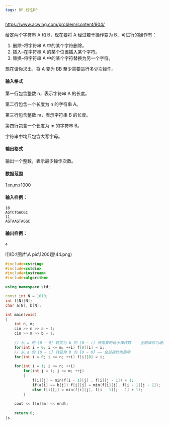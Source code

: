 ```yaml
---
tags: DP 线性DP
---
```




https://www.acwing.com/problem/content/904/



给定两个字符串  A 和 B，现在要将 A 经过若干操作变为 B，可进行的操作有：

1. 删除–将字符串 A 中的某个字符删除。
2. 插入–在字符串 A 的某个位置插入某个字符。
3. 替换–将字符串 A 中的某个字符替换为另一个字符。

现在请你求出，将 A 变为 BB 至少需要进行多少次操作。

#### 输入格式

第一行包含整数 n，表示字符串 A 的长度。

第二行包含一个长度为 n 的字符串 A。

第三行包含整数 m，表示字符串 B 的长度。

第四行包含一个长度为 m 的字符串 B。

字符串中均只包含大写字母。

#### 输出格式

输出一个整数，表示最少操作次数。

#### 数据范围

1≤n,m≤1000

#### 输入样例：

```
10 
AGTCTGACGC
11 
AGTAAGTAGGC
```

#### 输出样例：

```
4
```



![](D:\图片\A pic\1200题\44.png)

```cpp
#include<cstring>
#include<cstdio>
#include<iostream>
#include<algorithm>

using namespace std;

const int N = 1010;
int f[N][N];
char a[N], b[N];

int main(void)
{
    int n, m;
    cin >> n >> a + 1;
    cin >> m >> b + 1;
    
    // 从 a 的 [0 ~ 0] 转变为 b 的 [0 ~ i] 所需要的最小操作数 —— 全部操作为增加
    for(int i = 0; i <= m; ++i) f[0][i] = i;
    // 从 a 的 [0 ~ i] 转变为 b 的 [0 ~ 0] —— 全部操作为删除
    for(int i = 0; i <= n; ++i) f[i][0] = i;
    
    for(int i = 1; i <= n; ++i)
        for(int j = 1; j <= m; ++j) 
        {
            f[i][j] = min(f[i - 1][j] , f[i][j - 1]) + 1;
            if(a[i] == b[j]) f[i][j] = min(f[i][j], f[i - 1][j - 1]);
            else f[i][j] = min(f[i][j], f[i - 1][j - 1] + 1);
        }
        
    cout << f[n][m] << endl;
    
    return 0;
}s
```

